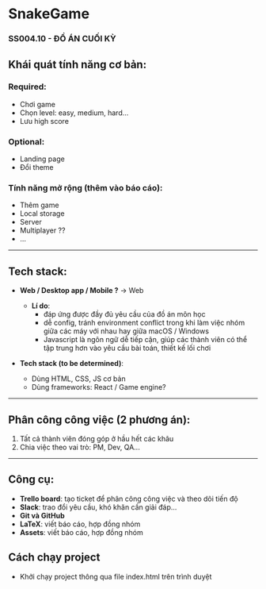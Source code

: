 # SnakeGame
### SS004.10 - ĐỒ ÁN CUỐI KỲ

## Khái quát tính năng cơ bản:

### Required:
   - Chơi game
   - Chọn level: easy, medium, hard...
   - Lưu high score

### Optional:
   - Landing page
   - Đổi theme

### Tính năng mở rộng (thêm vào báo cáo):
   - Thêm game
   - Local storage
   - Server
   - Multiplayer ??
   - ...

---

## Tech stack:
- **Web / Desktop app / Mobile ?** -> Web
    - **Lí do**:
        - đáp ứng được đầy đủ yêu cầu của đồ án môn học
        - dễ config, tránh environment conflict trong khi làm việc nhóm giữa các máy với nhau hay giữa macOS / Windows
        - Javascript là ngôn ngữ dễ tiếp cận, giúp các thành viên có thể tập trung hơn vào yêu cầu bài toán, thiết kế lối chơi

- **Tech stack (to be determined)**:
    - Dùng HTML, CSS, JS cơ bản
    - Dùng frameworks: React / Game engine?

---

## Phân công công việc (2 phương án):
1. Tất cả thành viên đóng góp ở hầu hết các khâu
2. Chia việc theo vai trò: PM, Dev, QA...

---

## Công cụ:
- **Trello board**: tạo ticket để phân công công việc và theo dõi tiến độ
- **Slack**: trao đổi yêu cầu, khó khăn cần giải đáp...
- **Git và GitHub**
- **LaTeX**: viết báo cáo, hợp đồng nhóm
- **Assets**: viết báo cáo, hợp đồng nhóm

## Cách chạy project
- Khởi chạy project thông qua file index.html trên trình duyệt
